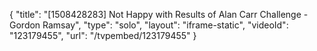 {
    "title": "[1508428283] Not Happy with Results of Alan Carr Challenge - Gordon Ramsay",
    "type": "solo",
    "layout": "iframe-static",
    "videoId": "123179455",
    "url": "\/tvpembed\/123179455"
}